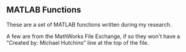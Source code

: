 MATLAB Functions
------

These are a set of MATLAB functions written during my research.

A few are from the MathWorks File Exchange, if so they won't have a "Created by: Michael Hutchins" line at the top of the file.
